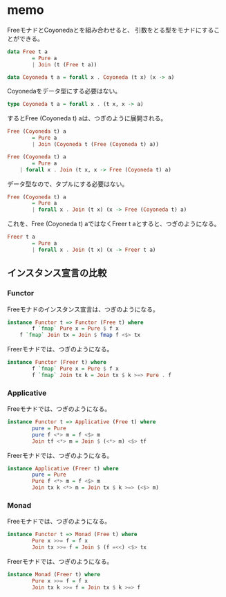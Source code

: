 memo
====

FreeモナドとCoyonedaとを組み合わせると、
引数をとる型をモナドにすることができる。

```hs
data Free t a
        = Pure a
        | Join (t (Free t a))

data Coyoneda t a = forall x . Coyoneda (t x) (x -> a)
```

Coyonedaをデータ型にする必要はない。

```hs
type Coyoneda t a = forall x . (t x, x -> a)
```

するとFree (Coyoneda t) aは、つぎのように展開される。

```hs
Free (Coyoneda t) a
        = Pure a
        | Join (Coyoneda t (Free (Coyoneda t) a))
```

```hs
Free (Coyoneda t) a
        = Pure a
	| forall x . Join (t x, x -> Free (Coyoneda t) a)
```

データ型なので、タプルにする必要はない。

```hs
Free (Coyoneda t) a
        = Pure a
        | forall x . Join (t x) (x -> Free (Coyoneda t) a)
```

これを、Free (Coyoneda t) aではなくFreer t aとすると、つぎのようになる。

```hs
Freer t a
        = Pure a
        | forall x . Join (t x) (x -> Freer t a)
```

インスタンス宣言の比較
----------------------

### Functor

Freeモナドのインスタンス宣言は、つぎのようになる。

```hs
instance Functor t => Functor (Free t) where
        f `fmap` Pure x = Pure $ f x
	f `fmap` Join tx = Join $ fmap f <$> tx
```

Freerモナドでは、つぎのようになる。

```hs
instance Functor (Freer t) where
        f `fmap` Pure x = Pure $ f x
        f `fmap` Join tx k = Join tx $ k >=> Pure . f
```

### Applicative

Freeモナドでは、つぎのようになる。

```hs
instance Functor t => Applicative (Free t) where
        pure = Pure
        pure f <*> m = f <$> m
        Join tf <*> m = Join $ (<*> m) <$> tf
```

Freerモナドでは、つぎのようになる。

```hs
instance Applicative (Freer t) where
        pure = Pure
        Pure f <*> m = f <$> m
        Join tx k <*> m = Join tx $ k >=> (<$> m)
```

### Monad

Freeモナドでは、つぎのようになる。

```hs
instance Functor t => Monad (Free t) where
        Pure x >>= f = f x
        Join tx >>= f = Join $ (f =<<) <$> tx
```

Freerモナドでは、つぎのようになる。

```hs
instance Monad (Freer t) where
        Pure x >>= f = f x
        Join tx k >>= f = Join tx $ k >=> f
```
